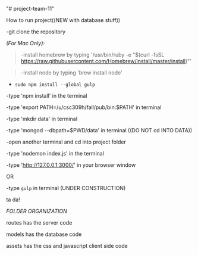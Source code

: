 "# project-team-11" 

How to run project((NEW with database stuff))

-git clone the repository

*(For Mac Only):*
>-install homebrew by typing '/usr/bin/ruby -e "$(curl -fsSL https://raw.githubusercontent.com/Homebrew/install/master/install)"'

>-install node by typing 'brew install node'

- `sudo npm install --global gulp`

-type 'npm install' in the terminal

-type 'export PATH=/u/csc309h/fall/pub/bin:$PATH' in terminal

-type 'mkdir data' in terminal 

-type 'mongod --dbpath=$PWD/data' in terminal ((DO NOT cd INTO DATA))

-open another terminal and cd into project folder


-type 'nodemon index.js' in the terminal

-type 'http://127.0.0.1:3000/' in your browser window


OR

-type `gulp` in terminal (UNDER CONSTRUCTION)


ta da!




*FOLDER ORGANIZATION*

routes has the server code

models has the database code

assets has the css and javascript client side code
